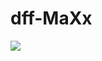 # dff-MaXx

[![](https://www.plantuml.com/plantuml/svg/fLF1Jjj04BtdArOvXH8VYgeUh0gX5D53QLM1HDhU5k-GhhexYzRZD17YtxjhRtRis3d10UDvC--zyHkkQfAU6cjcbP5rBHwW8kSlhiNBJ8IVyrnOx4gXaM03VYds-U-prBO1-hauosMk_kfNNsT9viRBYhJ395C8R2nu6PHoSm8KeBCQnz1v9bcCXvSJSsoMt3rvZPjeZM17qLTiyK-o0d47KZaq-niDHYM3undUfUlJzjc01QHwag0GMsaQABFf4xIfN0FTILJEFiIf26wTLWp-1kzozNNMAStVpyMxeeXFbfbOxFCV6L7mueLp-k52Ops8aA5QHwu0vdFWzPcDFy59gK8yjpgiagf9WWMIlCRAjvp9NtZFisd_j-p0_deVZnlIYYidFGTP7MPM9Iz_ZAt7s5CCAMn-xPf7ix_L-1VKhQxfKvlUPN3Jwh2JYpbp76CVFyoxmpju_28jt5SU07Egoij_YvEgWokzNFRN6iVNWzUJCCAElhajzDR-gb6D8lgU-c8EySbt5DyErjkEgazqnBiKv3Z8z7yz61ZsTmqaVR3GppyAJKS_GWPy-VWTadV6y85lSWvbBvCEUumPbjqv1N4U7WZnr8cEH303REpGLZAnQd-lWyGLe6gi-Gy0)](https://github.com/HHN-SEB-2022-23/dff-MaXx/blob/main/project/classdiagram.puml)
